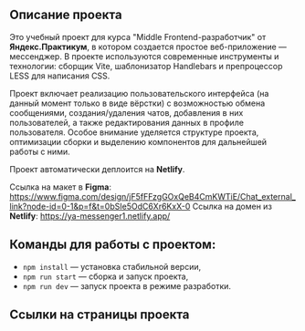 ## Описание проекта
Это учебный проект для курса "Middle Frontend-разработчик" от **Яндекс.Практикум**, в котором создается простое веб-приложение — мессенджер. В проекте используются современные инструменты и технологии: сборщик Vite, шаблонизатор Handlebars и препроцессор LESS для написания CSS.

Проект включает реализацию пользовательского интерфейса (на данный момент только в виде вёрстки) с возможностью обмена сообщениями, создания/удаления чатов, добавления в них пользователей, а также редактирования данных в профиле пользователя. Особое внимание уделяется структуре проекта, оптимизации сборки и выделению компонентов для дальнейшей работы с ними.

Проект автоматически деплоится на **Netlify**.

Ссылка на макет в **Figma**: https://www.figma.com/design/jF5fFFzgGOxQeB4CmKWTiE/Chat_external_link?node-id=0-1&p=f&t=0bSIe5OdC6Xr6KxX-0
Ссылка на домен из **Netlify**: https://ya-messenger1.netlify.app/

## Команды для работы с проектом:
- `npm install` — установка стабильной версии,
- `npm run start` — сборка и запуск проекта,
- `npm run dev` — запуск проекта в режиме разработки.

## Ссылки на страницы проекта

